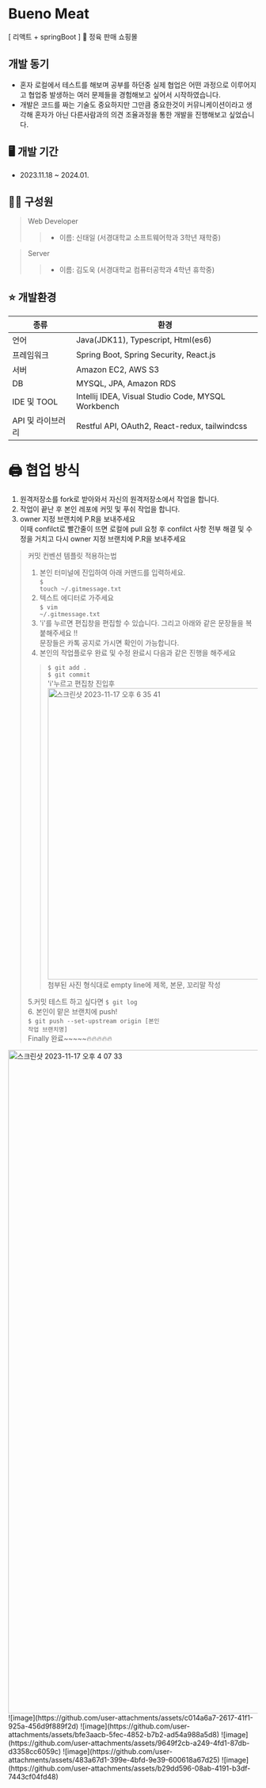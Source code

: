 # Bueno Meat

[ 리액트 + springBoot ] 🥩 정육 판매 쇼핑몰 

## 개발 동기
- 혼자 로컬에서 테스트를 해보며 공부를 하던중 실제 협업은 어떤 과정으로 이루어지고 협업중 발생하는 여러 문제들을 경험해보고 싶어서 시작하였습니다.
- 개발은 코드를 짜는 기술도 중요하지만 그만큼 중요한것이 커뮤니케이션이라고 생각해 혼자가 아닌 다른사람과의 의견 조율과정을 통한 개발을 진행해보고 싶었습니다.

## 🖥️  개발 기간
*  2023.11.18 ~ 2024.01.

## 🤼‍♀️  구성원

> Web Developer 
> > - 이름: 신태일 (서경대학교 소프트웨어학과 3학년 재학중) <br />

> >
> Server
> > - 이름: 김도욱 (서경대학교 컴퓨터공학과 4학년 휴학중)

## ⭐ 개발환경
|종류|환경|
|------|---|
|언어|Java(JDK11), Typescript, Html(es6)|
|프레임워크|Spring Boot, Spring Security, React.js|
|서버|Amazon EC2, AWS S3|
|DB|MYSQL, JPA, Amazon RDS|
|IDE 및 TOOL|Intellij IDEA, Visual Studio Code, MYSQL Workbench|
|API 및 라이브러리|Restful API, OAuth2, React-redux, tailwindcss|



# 🖨️ 협업 방식
1.  원격저장소를 fork로 받아와서 자신의 원격저장소에서 작업을 합니다.
2.  작업이 끝난 후 본인 레포에 커밋 및 푸쉬 작업을 합니다.
3.  owner 지정 브랜치에 P.R을 보내주세요 <br /> 이때 confilct로 빨간줄이 뜨면 로컬에 pull 요청 후 confilct 사항 전부 해결 및 수정을 거치고 다시 owner 지정 브랜치에 P.R을 보내주세요

> 커밋 컨벤션 템플릿 적용하는법
> 1. 본인 터미널에 진입하여 아래 커맨드를 입력하세요. <br />
<code>$ touch ~/.gitmessage.txt</code>
> 2. 텍스트 에디터로 가주세요 <br />
<code>$ vim ~/.gitmessage.txt</code>
> 3. 'i'를 누르면 편집창을 편집할 수 있습니다. 그리고 아래와 같은 문장들을 복붙해주세요 !!<br />
> 문장들은 카톡 공지로 가시면 확인이 가능합니다.
> 4. 본인의 작업플로우 완료 및 수정 완료시 다음과 같은 진행을 해주세요 <br />
> > <code>$ git add .</code> <br/>
> > <code>$ git commit</code> <br/>
> > 'i'누르고 편집창 진입후 <img width="588" alt="스크린샷 2023-11-17 오후 6 35 41" src="https://github.com/bigone-77/Bueno-meat-app/assets/106367655/3bdb249d-628b-4569-8bab-442b42b7aa36">
 첨부된 사진 형식대로 empty line에 제목, 본문, 꼬리말 작성 <br />
>
> 5.커밋 테스트 하고 싶다면 <code>$ git log</code> <br />
> 6. 본인이 맡은 브랜치에 push! <br />
<code>$ git push --set-upstream origin [본인 작업 브랜치명]</code><br />
> Finally 완료~~~~~🔥🔥🔥🔥🔥



<img width="1339" alt="스크린샷 2023-11-17 오후 4 07 33" src="https://github.com/bigone-77/Bueno-meat-app/assets/106367655/c7037728-9fae-4654-a8f6-e219c29ea7bd">
![image](https://github.com/user-attachments/assets/c014a6a7-2617-41f1-925a-456d9f889f2d)
![image](https://github.com/user-attachments/assets/bfe3aacb-5fec-4852-b7b2-ad54a988a5d8)
![image](https://github.com/user-attachments/assets/9649f2cb-a249-4fd1-87db-d3358cc6059c)
![image](https://github.com/user-attachments/assets/483a67d1-399e-4bfd-9e39-600618a67d25)
![image](https://github.com/user-attachments/assets/b29dd596-08ab-4191-b3df-7443cf04fd48)
